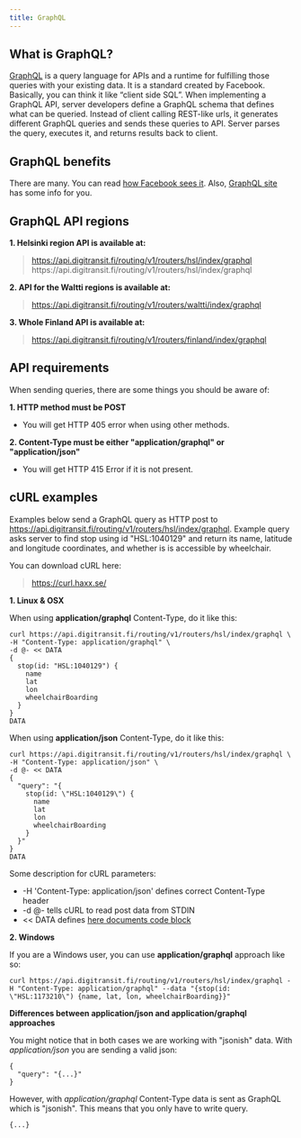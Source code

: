 ```yaml
---
title: GraphQL
---
```


## What is GraphQL?

[GraphQL](http://graphql.org/) is a query language for APIs and a runtime for fulfilling those queries with your existing data. It is a standard created by Facebook. Basically, you can think it like “client side SQL”. When implementing a GraphQL API, server developers define a GraphQL schema that defines what can be queried. Instead of client calling REST-like urls, it generates different GraphQL queries and sends these queries to API. Server parses the query, executes it, and returns results back to client.

## GraphQL benefits

There are many. You can read [how Facebook sees it](https://facebook.github.io/relay/docs/thinking-in-graphql.html). Also, [GraphQL site](http://graphql.org/) has some info for you.

## GraphQL API regions

**1. Helsinki region API is available at:**
> https://api.digitransit.fi/routing/v1/routers/hsl/index/graphql
> https://<i></i>api.digitransit.fi/routing/v1/routers/hsl/index/graphql

**2. API for the Waltti regions is available at:**
> https://api.digitransit.fi/routing/v1/routers/waltti/index/graphql

**3. Whole Finland API is available at:**
> https://api.digitransit.fi/routing/v1/routers/finland/index/graphql

## API requirements

When sending queries, there are some things you should be aware of:

**1. HTTP method must be POST**
- You will get HTTP 405 error when using other methods.

**2. Content-Type must be either "application/graphql" or "application/json"**
- You will get HTTP 415 Error if it is not present.

## cURL examples

Examples below send a GraphQL query as HTTP post to https://api.digitransit.fi/routing/v1/routers/hsl/index/graphql. Example query asks server to find stop using id "HSL:1040129" and return its name, latitude and longitude coordinates, and whether is is accessible by wheelchair.

You can download cURL here:
> https://curl.haxx.se/

**1. Linux & OSX**

When using **application/graphql** Content-Type, do it like this:
```
curl https://api.digitransit.fi/routing/v1/routers/hsl/index/graphql \
-H "Content-Type: application/graphql" \
-d @- << DATA
{
  stop(id: "HSL:1040129") {
    name
    lat
    lon
    wheelchairBoarding
  }  
}
DATA
```

When using **application/json** Content-Type, do it like this:
```
curl https://api.digitransit.fi/routing/v1/routers/hsl/index/graphql \
-H "Content-Type: application/json" \
-d @- << DATA
{
  "query": "{
    stop(id: \"HSL:1040129\") {
      name
      lat
      lon
      wheelchairBoarding
    }
  }"
}
DATA
```

Some description for cURL parameters:
- -H 'Content-Type: application/json' defines correct Content-Type header
- -d @- tells cURL to read post data from STDIN
- << DATA defines [here documents code block](http://www.tldp.org/LDP/abs/html/here-docs.html)

**2. Windows**

If you are a Windows user, you can use **application/graphql** approach like so:
```
curl https://api.digitransit.fi/routing/v1/routers/hsl/index/graphql -H "Content-Type: application/graphql" --data "{stop(id: \"HSL:1173210\") {name, lat, lon, wheelchairBoarding}}"
```

**Differences between application/json and application/graphql approaches**

You might notice that in both cases we are working with "jsonish" data.
With *application/json* you are sending a valid json:
```
{
  "query": "{...}"
}
```

However, with *application/graphql* Content-Type data is sent as GraphQL which is "jsonish". This means that you only have to write query.

```
{...}
```
